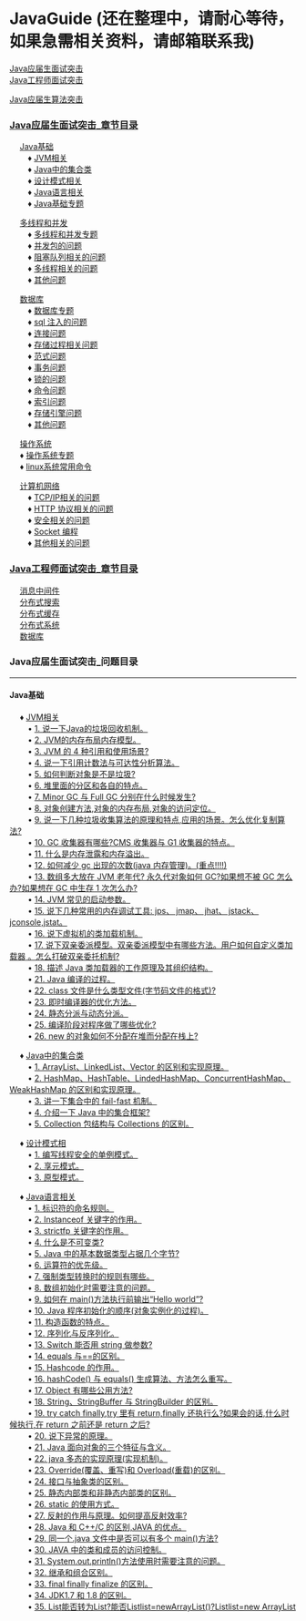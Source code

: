 # JavaGuide (还在整理中，请耐心等待，如果急需相关资料，请邮箱联系我)
<a href="#1">Java应届生面试突击</a> <br>
<a href="#2">Java工程师面试突击</a> <br>

<a href="#3">Java应届生算法突击</a>


### <a href="#1">Java应届生面试突击_章节目录</a> <br>
&ensp;&ensp; <a href="#11">Java基础</a> <br>
&ensp;&ensp;&ensp;&ensp; ♦ <a href="#111">JVM相关</a> <br>
&ensp;&ensp;&ensp;&ensp; ♦ <a href="#112">Java中的集合类</a> <br>
&ensp;&ensp;&ensp;&ensp; ♦ <a href="#113">设计模式相关</a> <br>
&ensp;&ensp;&ensp;&ensp; ♦ <a href="#114">Java语言相关</a> <br>
&ensp;&ensp;&ensp;&ensp; ♦ <a href="#115">Java基础专题</a> <br>

&ensp;&ensp; <a href="#12">多线程和并发</a> <br>
&ensp;&ensp;&ensp;&ensp; ♦ <a href="#121">多线程和并发专题</a> <br>
&ensp;&ensp;&ensp;&ensp; ♦ <a href="#122">并发包的问题</a> <br>
&ensp;&ensp;&ensp;&ensp; ♦ <a href="#123">阻塞队列相关的问题</a> <br>
&ensp;&ensp;&ensp;&ensp; ♦ <a href="#124">多线程相关的问题</a> <br>
&ensp;&ensp;&ensp;&ensp; ♦ <a href="#125">其他问题</a> <br>

&ensp;&ensp;  <a href="#13">数据库</a> <br>
&ensp;&ensp;&ensp;&ensp; ♦ <a href="#131">数据库专题</a> <br>
&ensp;&ensp;&ensp;&ensp; ♦ <a href="#132">sql 注入的问题</a> <br>
&ensp;&ensp;&ensp;&ensp; ♦ <a href="#133">连接问题</a> <br>
&ensp;&ensp;&ensp;&ensp; ♦ <a href="#134">存储过程相关问题</a> <br>
&ensp;&ensp;&ensp;&ensp; ♦ <a href="#135">范式问题</a> <br>
&ensp;&ensp;&ensp;&ensp; ♦ <a href="#136">事务问题</a> <br>
&ensp;&ensp;&ensp;&ensp; ♦ <a href="#137">锁的问题</a> <br>
&ensp;&ensp;&ensp;&ensp; ♦ <a href="#138">命令问题</a> <br>
&ensp;&ensp;&ensp;&ensp; ♦ <a href="#139">索引问题</a> <br>
&ensp;&ensp;&ensp;&ensp; ♦ <a href="#1310">存储引擎问题</a> <br>
&ensp;&ensp;&ensp;&ensp; ♦ <a href="#1311">其他问题</a> <br>

&ensp;&ensp;  <a href="#14">操作系统</a> <br> 
&ensp;&ensp; ♦ <a href="#141">操作系统专题</a> <br>
&ensp;&ensp; ♦ <a href="#141">linux系统常用命令</a> <br>

&ensp;&ensp;  <a href="#15">计算机网络</a> <br>
&ensp;&ensp;&ensp;&ensp; ♦ <a href="#15">TCP/IP相关的问题</a> <br>
&ensp;&ensp;&ensp;&ensp; ♦ <a href="#15">HTTP 协议相关的问题</a> <br>
&ensp;&ensp;&ensp;&ensp; ♦ <a href="#15">安全相关的问题</a> <br>
&ensp;&ensp;&ensp;&ensp; ♦ <a href="#15">Socket 编程</a> <br>
&ensp;&ensp;&ensp;&ensp; ♦ <a href="#15">其他相关的问题</a> <br>

### <a href="#2">Java工程师面试突击_章节目录</a> <br>
&ensp;&ensp;  <a href="#21">消息中间件</a> <br>
&ensp;&ensp;  <a href="#22">分布式搜索</a> <br>
&ensp;&ensp;  <a href="#23">分布式缓存</a> <br>
&ensp;&ensp;  <a href="#24">分布式系统</a> <br>
&ensp;&ensp;  <a href="#25">数据库</a> <br>


### <a name="1">Java应届生面试突击_问题目录</a>

---
#### <a name="11">Java基础</a>
&ensp;&ensp; ♦ <a name="111">[JVM相关](https://github.com/JGPY/JavaGuide/blob/master/Java应届生面试突击/Java基础/01_JVM相关.md)</a> <br>
&ensp;&ensp;&ensp;&ensp; • [1. 说一下Java的垃圾回收机制。](https://github.com/JGPY/JavaGuide/blob/master/Java应届生面试突击/Java基础/01_JVM相关.md/#1) <br>
&ensp;&ensp;&ensp;&ensp; • [2. JVM的内存布局内存模型。](https://github.com/JGPY/JavaGuide/blob/master/Java应届生面试突击/Java基础/01_JVM相关.md/#2) <br>
&ensp;&ensp;&ensp;&ensp; • [3. JVM 的 4 种引用和使用场景?](https://github.com/JGPY/JavaGuide/blob/master/Java应届生面试突击/Java基础/01_JVM相关.md/#3) <br>
&ensp;&ensp;&ensp;&ensp; • [4. 说一下引用计数法与可达性分析算法。](https://github.com/JGPY/JavaGuide/blob/master/Java应届生面试突击/Java基础/01_JVM相关.md/#4) <br>
&ensp;&ensp;&ensp;&ensp; • [5. 如何判断对象是不是垃圾?](https://github.com/JGPY/JavaGuide/blob/master/Java应届生面试突击/Java基础/01_JVM相关.md/#5) <br>
&ensp;&ensp;&ensp;&ensp; • [6. 堆里面的分区和各自的特点。](https://github.com/JGPY/JavaGuide/blob/master/Java应届生面试突击/Java基础/01_JVM相关.md/#6) <br>
&ensp;&ensp;&ensp;&ensp; • [7. Minor GC 与 Full GC 分别在什么时候发生?](https://github.com/JGPY/JavaGuide/blob/master/Java应届生面试突击/Java基础/01_JVM相关.md/#7) <br>
&ensp;&ensp;&ensp;&ensp; • [8. 对象创建方法,对象的内存布局,对象的访问定位。](https://github.com/JGPY/JavaGuide/blob/master/Java应届生面试突击/Java基础/01_JVM相关.md/#8) <br>
&ensp;&ensp;&ensp;&ensp; • [9. 说一下几种垃圾收集算法的原理和特点,应用的场景。怎么优化复制算法?](https://github.com/JGPY/JavaGuide/blob/master/Java应届生面试突击/Java基础/01_JVM相关.md/#9) <br>
&ensp;&ensp;&ensp;&ensp; • [10. GC 收集器有哪些?CMS 收集器与 G1 收集器的特点。](https://github.com/JGPY/JavaGuide/blob/master/Java应届生面试突击/Java基础/01_JVM相关.md/#10) <br>
&ensp;&ensp;&ensp;&ensp; • [11. 什么是内存泄露和内存溢出。](https://github.com/JGPY/JavaGuide/blob/master/Java应届生面试突击/Java基础/01_JVM相关.md/#11) <br>
&ensp;&ensp;&ensp;&ensp; • [12. 如何减少 gc 出现的次数(java 内存管理)。(重点!!!!)](https://github.com/JGPY/JavaGuide/blob/master/Java应届生面试突击/Java基础/01_JVM相关.md/#12) <br>
&ensp;&ensp;&ensp;&ensp; • [13. 数组多大放在 JVM 老年代? 永久代对象如何 GC?如果想不被 GC 怎么办?如果想在 GC 中生存 1 次怎么办?](https://github.com/JGPY/JavaGuide/blob/master/Java应届生面试突击/Java基础/01_JVM相关.md/13) <br>
&ensp;&ensp;&ensp;&ensp; • [14. JVM 常见的启动参数。](https://github.com/JGPY/JavaGuide/blob/master/Java应届生面试突击/Java基础/01_JVM相关.md/#14) <br>
&ensp;&ensp;&ensp;&ensp; • [15. 说下几种常用的内存调试工具: jps、 jmap、 jhat、 jstack、 jconsole,jstat。](https://github.com/JGPY/JavaGuide/blob/master/Java应届生面试突击/Java基础/01_JVM相关.md/15) <br>
&ensp;&ensp;&ensp;&ensp; • [16. 说下虚拟机的类加载机制。](https://github.com/JGPY/JavaGuide/blob/master/Java应届生面试突击/Java基础/01_JVM相关.md/#16) <br>
&ensp;&ensp;&ensp;&ensp; • [17. 说下双亲委派模型。双亲委派模型中有哪些方法。用户如何自定义类加载器 。怎么打破双亲委托机制?](https://github.com/JGPY/JavaGuide/blob/master/Java应届生面试突击/Java基础/01_JVM相关.md/#17) <br>
&ensp;&ensp;&ensp;&ensp; • [18. 描述 Java 类加载器的工作原理及其组织结构。](https://github.com/JGPY/JavaGuide/blob/master/Java应届生面试突击/Java基础/01_JVM相关.md/#18) <br>
&ensp;&ensp;&ensp;&ensp; • [21. Java 编译的过程。](https://github.com/JGPY/JavaGuide/blob/master/Java应届生面试突击/Java基础/01_JVM相关.md/#21) <br>
&ensp;&ensp;&ensp;&ensp; • [22. class 文件是什么类型文件(字节码文件的格式)?](https://github.com/JGPY/JavaGuide/blob/master/Java应届生面试突击/Java基础/01_JVM相关.md/#22) <br>
&ensp;&ensp;&ensp;&ensp; • [23. 即时编译器的优化方法。](https://github.com/JGPY/JavaGuide/blob/master/Java应届生面试突击/Java基础/01_JVM相关.md/#23) <br>
&ensp;&ensp;&ensp;&ensp; • [24. 静态分派与动态分派。](https://github.com/JGPY/JavaGuide/blob/master/Java应届生面试突击/Java基础/01_JVM相关.md/#24) <br>
&ensp;&ensp;&ensp;&ensp; • [25. 编译阶段对程序做了哪些优化?](https://github.com/JGPY/JavaGuide/blob/master/Java应届生面试突击/Java基础/01_JVM相关.md/#25) <br>
&ensp;&ensp;&ensp;&ensp; • [26. new 的对象如何不分配在堆而分配在栈上?](https://github.com/JGPY/JavaGuide/blob/master/Java应届生面试突击/Java基础/01_JVM相关.md/#26) <br>

&ensp;&ensp; ♦ <a name="112">[Java中的集合类](https://github.com/JGPY/JavaGuide/blob/master/Java应届生面试突击/Java基础/02_Java中的集合类.md)</a> <br>
&ensp;&ensp;&ensp;&ensp; • [1. ArrayList、LinkedList、Vector 的区别和实现原理。](https://github.com/JGPY/JavaGuide/blob/master/Java应届生面试突击/Java基础/02_Java中的集合类.md/#1) <br>
&ensp;&ensp;&ensp;&ensp; • [2. HashMap、HashTable、LindedHashMap、ConcurrentHashMap、WeakHashMap 的区别和实现原理。](https://github.com/JGPY/JavaGuide/blob/master/Java应届生面试突击/Java基础/02_Java中的集合类.md/#2) <br>
&ensp;&ensp;&ensp;&ensp; • [3. 讲一下集合中的 fail-fast 机制。](https://github.com/JGPY/JavaGuide/blob/master/Java应届生面试突击/Java基础/02_Java中的集合类.md/#3) <br>
&ensp;&ensp;&ensp;&ensp; • [4. 介绍一下 Java 中的集合框架?](https://github.com/JGPY/JavaGuide/blob/master/Java应届生面试突击/Java基础/02_Java中的集合类.md/#4) <br>
&ensp;&ensp;&ensp;&ensp; • [5. Collection 包结构与 Collections 的区别。](https://github.com/JGPY/JavaGuide/blob/master/Java应届生面试突击/Java基础/02_Java中的集合类.md/#5) <br>

&ensp;&ensp; ♦ <a name="113">[设计模式相](https://github.com/JGPY/JavaGuide/blob/master/Java应届生面试突击/Java基础/03_设计模式相关.md)</a> <br>
&ensp;&ensp;&ensp;&ensp; • [1. 编写线程安全的单例模式。](https://github.com/JGPY/JavaGuide/blob/master/Java应届生面试突击/Java基础/03_设计模式相关.md/#1) <br>
&ensp;&ensp;&ensp;&ensp; • [2. 享元模式。](https://github.com/JGPY/JavaGuide/blob/master/Java应届生面试突击/Java基础/03_设计模式相关.md/#2) <br>
&ensp;&ensp;&ensp;&ensp; • [3. 原型模式。](https://github.com/JGPY/JavaGuide/blob/master/Java应届生面试突击/Java基础/03_设计模式相关.md/#3) <br>

&ensp;&ensp; ♦ <a name="114">[Java语言相关](https://github.com/JGPY/JavaGuide/blob/master/Java应届生面试突击/Java基础/04_Java语言相关.md)</a> <br>
&ensp;&ensp;&ensp;&ensp; • [1. 标识符的命名规则。](https://github.com/JGPY/JavaGuide/blob/master/Java应届生面试突击/Java基础/04_Java语言相关.md/#1) <br>
&ensp;&ensp;&ensp;&ensp; • [2. Instanceof 关键字的作用。](https://github.com/JGPY/JavaGuide/blob/master/Java应届生面试突击/Java基础/04_Java语言相关.md/#2) <br>
&ensp;&ensp;&ensp;&ensp; • [3. strictfp 关键字的作用。](https://github.com/JGPY/JavaGuide/blob/master/Java应届生面试突击/Java基础/04_Java语言相关.md/#3) <br>
&ensp;&ensp;&ensp;&ensp; • [4. 什么是不可变类?](https://github.com/JGPY/JavaGuide/blob/master/Java应届生面试突击/Java基础/04_Java语言相关.md/#4) <br>
&ensp;&ensp;&ensp;&ensp; • [5. Java 中的基本数据类型占据几个字节?](https://github.com/JGPY/JavaGuide/blob/master/Java应届生面试突击/Java基础/04_Java语言相关.md/#5) <br>
&ensp;&ensp;&ensp;&ensp; • [6. 运算符的优先级。](https://github.com/JGPY/JavaGuide/blob/master/Java应届生面试突击/Java基础/04_Java语言相关.md/#6) <br>
&ensp;&ensp;&ensp;&ensp; • [7. 强制类型转换时的规则有哪些。](https://github.com/JGPY/JavaGuide/blob/master/Java应届生面试突击/Java基础/04_Java语言相关.md/#7) <br>
&ensp;&ensp;&ensp;&ensp; • [8. 数组初始化时需要注意的问题。](https://github.com/JGPY/JavaGuide/blob/master/Java应届生面试突击/Java基础/04_Java语言相关.md/#8) <br>
&ensp;&ensp;&ensp;&ensp; • [9. 如何在 main()方法执行前输出“Hello world”?](https://github.com/JGPY/JavaGuide/blob/master/Java应届生面试突击/Java基础/04_Java语言相关.md/#9) <br>
&ensp;&ensp;&ensp;&ensp; • [10. Java 程序初始化的顺序(对象实例化的过程)。](https://github.com/JGPY/JavaGuide/blob/master/Java应届生面试突击/Java基础/04_Java语言相关.md/#10) <br>
&ensp;&ensp;&ensp;&ensp; • [11. 构造函数的特点。](https://github.com/JGPY/JavaGuide/blob/master/Java应届生面试突击/Java基础/04_Java语言相关.md/#11) <br>
&ensp;&ensp;&ensp;&ensp; • [12. 序列化与反序列化。](https://github.com/JGPY/JavaGuide/blob/master/Java应届生面试突击/Java基础/04_Java语言相关.md/#12) <br>
&ensp;&ensp;&ensp;&ensp; • [13. Switch 能否用 string 做参数?](https://github.com/JGPY/JavaGuide/blob/master/Java应届生面试突击/Java基础/04_Java语言相关.md/#13) <br>
&ensp;&ensp;&ensp;&ensp; • [14. equals 与==的区别。](https://github.com/JGPY/JavaGuide/blob/master/Java应届生面试突击/Java基础/04_Java语言相关.md/#14) <br>
&ensp;&ensp;&ensp;&ensp; • [15. Hashcode 的作用。](https://github.com/JGPY/JavaGuide/blob/master/Java应届生面试突击/Java基础/04_Java语言相关.md/#15) <br>
&ensp;&ensp;&ensp;&ensp; • [16. hashCode() 与 equals() 生成算法、方法怎么重写。](https://github.com/JGPY/JavaGuide/blob/master/Java应届生面试突击/Java基础/04_Java语言相关.md/#16) <br>
&ensp;&ensp;&ensp;&ensp; • [17. Object 有哪些公用方法?](https://github.com/JGPY/JavaGuide/blob/master/Java应届生面试突击/Java基础/04_Java语言相关.md/#17) <br>
&ensp;&ensp;&ensp;&ensp; • [18. String、StringBuffer 与 StringBuilder 的区别。](https://github.com/JGPY/JavaGuide/blob/master/Java应届生面试突击/Java基础/04_Java语言相关.md/#18) <br>
&ensp;&ensp;&ensp;&ensp; • [19. try catch finally,try 里有 return,finally 还执行么?如果会的话,什么时候执行,在 return 之前还是 return 之后?](https://github.com/JGPY/JavaGuide/blob/master/Java应届生面试突击/Java基础/04_Java语言相关.md/#19) <br>
&ensp;&ensp;&ensp;&ensp; • [20. 说下异常的原理。](https://github.com/JGPY/JavaGuide/blob/master/Java应届生面试突击/Java基础/04_Java语言相关.md/#20) <br>
&ensp;&ensp;&ensp;&ensp; • [21. Java 面向对象的三个特征与含义。](https://github.com/JGPY/JavaGuide/blob/master/Java应届生面试突击/Java基础/04_Java语言相关.md/#21) <br>
&ensp;&ensp;&ensp;&ensp; • [22. java 多态的实现原理(实现机制)。](https://github.com/JGPY/JavaGuide/blob/master/Java应届生面试突击/Java基础/04_Java语言相关.md/#22) <br>
&ensp;&ensp;&ensp;&ensp; • [23. Override(覆盖、重写)和 Overload(重载)的区别。](https://github.com/JGPY/JavaGuide/blob/master/Java应届生面试突击/Java基础/04_Java语言相关.md/#23) <br>
&ensp;&ensp;&ensp;&ensp; • [24. 接口与抽象类的区别。](https://github.com/JGPY/JavaGuide/blob/master/Java应届生面试突击/Java基础/04_Java语言相关.md/#24) <br>
&ensp;&ensp;&ensp;&ensp; • [25. 静态内部类和非静态内部类的区别。](https://github.com/JGPY/JavaGuide/blob/master/Java应届生面试突击/Java基础/04_Java语言相关.md/#25) <br>
&ensp;&ensp;&ensp;&ensp; • [26. static 的使用方式。](https://github.com/JGPY/JavaGuide/blob/master/Java应届生面试突击/Java基础/04_Java语言相关.md/#26) <br>
&ensp;&ensp;&ensp;&ensp; • [27. 反射的作用与原理。如何提高反射效率?](https://github.com/JGPY/JavaGuide/blob/master/Java应届生面试突击/Java基础/04_Java语言相关.md/#27) <br>
&ensp;&ensp;&ensp;&ensp; • [28. Java 和 C++/C 的区别,JAVA 的优点。](https://github.com/JGPY/JavaGuide/blob/master/Java应届生面试突击/Java基础/04_Java语言相关.md/#28) <br>
&ensp;&ensp;&ensp;&ensp; • [29. 同一个.java 文件中是否可以有多个 main()方法?](https://github.com/JGPY/JavaGuide/blob/master/Java应届生面试突击/Java基础/04_Java语言相关.md/#29) <br>
&ensp;&ensp;&ensp;&ensp; • [30. JAVA 中的类和成员的访问控制。](https://github.com/JGPY/JavaGuide/blob/master/Java应届生面试突击/Java基础/04_Java语言相关.md/#30) <br>
&ensp;&ensp;&ensp;&ensp; • [31. System.out.println()方法使用时需要注意的问题。](https://github.com/JGPY/JavaGuide/blob/master/Java应届生面试突击/Java基础/04_Java语言相关.md/#31) <br>
&ensp;&ensp;&ensp;&ensp; • [32. 继承和组合区别。](https://github.com/JGPY/JavaGuide/blob/master/Java应届生面试突击/Java基础/04_Java语言相关.md/#32) <br>
&ensp;&ensp;&ensp;&ensp; • [33. final finally finalize 的区别。](https://github.com/JGPY/JavaGuide/blob/master/Java应届生面试突击/Java基础/04_Java语言相关.md/#33) <br>
&ensp;&ensp;&ensp;&ensp; • [34. JDK1.7 和 1.8 的区别。](https://github.com/JGPY/JavaGuide/blob/master/Java应届生面试突击/Java基础/04_Java语言相关.md/#34) <br>
&ensp;&ensp;&ensp;&ensp; • [35. List<String>能否转为List<Object>?能否List<Object>list=newArrayList<String>()?List<String>list=new ArrayList<Object>()?原因?](https://github.com/JGPY/JavaGuide/blob/master/Java应届生面试突击/Java基础/04_Java语言相关.md/#35)<br>
&ensp;&ensp;&ensp;&ensp; • [36. 泛型的好处?](https://github.com/JGPY/JavaGuide/blob/master/Java应届生面试突击/Java基础/04_Java语言相关.md/#36) <br>

&ensp;&ensp; ♦ <a name="115">[Java基础专题](https://github.com/JGPY/JavaGuide/blob/master/Java应届生面试突击/Java基础/05_Java基础专题.md)</a> <br>
&ensp;&ensp;&ensp;&ensp; • [1. String 中的”+”操作是怎么回事?](https://github.com/JGPY/JavaGuide/blob/master/Java应届生面试突击/Java基础/05_Java基础专题.md/#1) <br>
&ensp;&ensp;&ensp;&ensp; • [2. StringBuilder 和 StringBuffer 底层是怎么实现的。](https://github.com/JGPY/JavaGuide/blob/master/Java应届生面试突击/Java基础/05_Java基础专题.md/#2) <br>
&ensp;&ensp;&ensp;&ensp; • [3. String 类中常用的方法。](https://github.com/JGPY/JavaGuide/blob/master/Java应届生面试突击/Java基础/05_Java基础专题.md/#3) <br>
&ensp;&ensp;&ensp;&ensp; • [4. 创建虚引用的时候,构造方法传入一个 ReferenceQueue,作用是什么。](https://github.com/JGPY/JavaGuide/blob/master/Java应届生面试突击/Java基础/05_Java基础专题.md/#4) <br>
&ensp;&ensp;&ensp;&ensp; • [5. 栈溢出的原因和解决方法。](https://github.com/JGPY/JavaGuide/blob/master/Java应届生面试突击/Java基础/05_Java基础专题.md/#5) <br>
&ensp;&ensp;&ensp;&ensp; • [6. HashMap的加载因子的作用。](https://github.com/JGPY/JavaGuide/blob/master/Java应届生面试突击/Java基础/05_Java基础专题.md/#6) <br>
&ensp;&ensp;&ensp;&ensp; • [7. HashMap中的 key 可以是任意对象吗?(Set 中元素的内容可以改变吗?)](https://github.com/JGPY/JavaGuide/blob/master/Java应届生面试突击/Java基础/05_Java基础专题.md/#7) <br>
&ensp;&ensp;&ensp;&ensp; • [8. 如果你定义一个类,包括学号,姓名,分数,如何把这个对象作为 key?](https://github.com/JGPY/JavaGuide/blob/master/Java应届生面试突击/Java基础/05_Java基础专题.md/#8) <br>
&ensp;&ensp;&ensp;&ensp; • [9. Java是如何实现跨平台的。](https://github.com/JGPY/JavaGuide/blob/master/Java应届生面试突击/Java基础/05_Java基础专题.md/#9) <br>
&ensp;&ensp;&ensp;&ensp; • [10. 什么是泛型,为什么要使用以及类型擦除。](https://github.com/JGPY/JavaGuide/blob/master/Java应届生面试突击/Java基础/05_Java基础专题.md/#10) <br>
&ensp;&ensp;&ensp;&ensp; • [11. Java中的 NIO,BIO 分别是什么。NIO 主要用来解决什么问题。](https://github.com/JGPY/JavaGuide/blob/master/Java应届生面试突击/Java基础/05_Java基础专题.md/#11) <br>
&ensp;&ensp;&ensp;&ensp; • [12. 面向对象的 6 个基本原则(设计模式的 6 个基本原则)。](https://github.com/JGPY/JavaGuide/blob/master/Java应届生面试突击/Java基础/05_Java基础专题.md/#12) <br>
&ensp;&ensp;&ensp;&ensp; • [13. JDK 源码中用到的设计模式 。](https://github.com/JGPY/JavaGuide/blob/master/Java应届生面试突击/Java基础/05_Java基础专题.md/#13) <br>              
&ensp;&ensp;&ensp;&ensp; • [14. 执行 Student s = new Student();在内存中做了哪些事情?](https://github.com/JGPY/JavaGuide/blob/master/Java应届生面试突击/Java基础/05_Java基础专题.md/#14) <br>
&ensp;&ensp;&ensp;&ensp; • [15. 你知道的开源软件有哪些?](https://github.com/JGPY/JavaGuide/blob/master/Java应届生面试突击/Java基础/05_Java基础专题.md/#15) <br>
&ensp;&ensp;&ensp;&ensp; • [16. String 型变量如何转成 int 型变量,反过来呢?](https://github.com/JGPY/JavaGuide/blob/master/Java应届生面试突击/Java基础/05_Java基础专题.md/#16) <br>
&ensp;&ensp;&ensp;&ensp; • [17. 怎么判断数组是 null 还是为空?](https://github.com/JGPY/JavaGuide/blob/master/Java应届生面试突击/Java基础/05_Java基础专题.md/#17) <br>
&ensp;&ensp;&ensp;&ensp; • [18. 怎样让一个线程放弃锁。](https://github.com/JGPY/JavaGuide/blob/master/Java应届生面试突击/Java基础/05_Java基础专题.md/#18) <br>
&ensp;&ensp;&ensp;&ensp; • [19. IO 里面常见的类。](https://github.com/JGPY/JavaGuide/blob/master/Java应届生面试突击/Java基础/05_Java基础专题.md/#19) <br>
&ensp;&ensp;&ensp;&ensp; • [20. xml 解析方式。](https://github.com/JGPY/JavaGuide/blob/master/Java应届生面试突击/Java基础/05_Java基础专题.md/#20) <br>
                                 
#### <a name="12">[多线程和并发](https://github.com/JGPY/JavaGuide/tree/master/Java应届生面试突击/多线程和并发)</a>
&ensp;&ensp; ♦ <a name="121">[多线程和并发专题](https://github.com/JGPY/JavaGuide/tree/master/Java应届生面试突击/多线程和并发/多线程和并发专题.md)</a> <br>
&ensp;&ensp;&ensp;&ensp; • [1. 什么是缓存一致性问题?如何解决呢?]() <br>
&ensp;&ensp;&ensp;&ensp; • []() <br>
&ensp;&ensp;&ensp;&ensp; • []() <br>
&ensp;&ensp;&ensp;&ensp; • []() <br>
&ensp;&ensp;&ensp;&ensp; • []() <br>
&ensp;&ensp;&ensp;&ensp; • []() <br>
&ensp;&ensp;&ensp;&ensp; • []() <br>
&ensp;&ensp;&ensp;&ensp; • []() <br>
&ensp;&ensp; ♦ <a name="122">[并发包的问题](https://github.com/JGPY/JavaGuide/tree/master/Java应届生面试突击/多线程和并发/并发包的问题.md)</a> <br>
&ensp;&ensp;&ensp;&ensp; • []() <br>
&ensp;&ensp;&ensp;&ensp; • []() <br>
&ensp;&ensp; ♦ <a name="123">[阻塞队列相关的问题](https://github.com/JGPY/JavaGuide/tree/master/Java应届生面试突击/多线程和并发/阻塞队列相关的问题.md)</a> <br>
&ensp;&ensp;&ensp;&ensp; • []() <br>
&ensp;&ensp;&ensp;&ensp; • []() <br>
&ensp;&ensp; ♦ <a name="124">[多线程相关的问题](https://github.com/JGPY/JavaGuide/tree/master/Java应届生面试突击/多线程和并发/多线程相关的问题.md)</a> <br>
&ensp;&ensp;&ensp;&ensp; • []() <br>
&ensp;&ensp;&ensp;&ensp; • []() <br>
&ensp;&ensp; ♦ <a name="125">[其他问题z](https://github.com/JGPY/JavaGuide/tree/master/Java应届生面试突击/多线程和并发/其他问题.md)</a> <br>
&ensp;&ensp;&ensp;&ensp; • []() <br>
&ensp;&ensp;&ensp;&ensp; • []() <br>

#### <a name="13">[数据库](./Java应届生面试突击/数据库)</a>
&ensp;&ensp; ♦ <a name="131">[数据库专题](./Java应届生面试突击/数据库/01_数据库专题.md)</a> <br>
&ensp;&ensp;&ensp;&ensp; • [优化查询的方法？]() <br>
&ensp;&ensp;&ensp;&ensp; • [如果有一个特别大的访问量到数据库上，怎么做优化？]() <br>
&ensp;&ensp;&ensp;&ensp; • [数据库分表， 分区， 分库]() <br>
&ensp;&ensp; ♦ <a name="132">[sql注入的问题](./Java应届生面试突击/数据库/02_sql注入的问题.md)</a> <br>
&ensp;&ensp;&ensp;&ensp; • [SQL语句应该考虑哪些安全问题？]() <br>
&ensp;&ensp;&ensp;&ensp; • [什么叫SQL注入，如何防止？请举例说明。]() <br>
&ensp;&ensp; ♦ <a name="133">[连接问题](./Java应届生面试突击/数据库/03_涉及连接的问题.md)</a> <br>
&ensp;&ensp;&ensp;&ensp; • [内连接与外链接的区别？]() <br>
&ensp;&ensp;&ensp;&ensp; • [inner join 和 left join 的性能比较。]() <br>
&ensp;&ensp;&ensp;&ensp; • [联合查询的索引使用]() <br>
&ensp;&ensp;&ensp;&ensp; • [数据库中两个表求交集、并集、差集。]() <br>
&ensp;&ensp; ♦ <a name="134">[存储过程相关问题](./Java应届生面试突击/数据库/04_涉及存储过程的问题.md)</a> <br>
&ensp;&ensp;&ensp;&ensp; • [存储过程的概念以及优缺点是什么。]() <br>
&ensp;&ensp; ♦ <a name="135">[范式问题](./Java应届生面试突击/数据库/05_涉及范式的问题.md)</a> <br>
&ensp;&ensp;&ensp;&ensp; • [数据库的三级范式？]() <br>
&ensp;&ensp; ♦ <a name="136">[事务问题](./Java应届生面试突击/数据库/06_涉及事务的问题.md)</a> <br>
&ensp;&ensp;&ensp;&ensp; • [数据库事务正确执行的四个基本要素（事务的四个属性）。]() <br>
&ensp;&ensp;&ensp;&ensp; • [并发事务带来的问题。]() <br>
&ensp;&ensp;&ensp;&ensp; • [并发控制的方式（如何解决并发问题）]() <br>
&ensp;&ensp;&ensp;&ensp; • [数据库事物的隔离级别介绍、举例说明。]() <br>
&ensp;&ensp;&ensp;&ensp; • [MySQL事务控制语句]() <br>
&ensp;&ensp;&ensp;&ensp; • [数据库怎么保证数据的一致性。]() <br>
&ensp;&ensp; ♦ <a name="137">[锁的问题](./Java应届生面试突击/数据库/07_涉及锁的问题.md)</a> <br>
&ensp;&ensp;&ensp;&ensp; • [如何并发访问数据库]() <br>
&ensp;&ensp;&ensp;&ensp; • [说下数据库的锁机制，数据库中都有哪些锁。]() <br>
&ensp;&ensp;&ensp;&ensp; • [MySQL锁的粒度（即锁的级别）]() <br>
&ensp;&ensp;&ensp;&ensp; • [乐观锁和悲观锁的概念，实现方式和使用场景。]() <br>
&ensp;&ensp; ♦ <a name="138">[命令问题](./Java应届生面试突击/数据库/08_涉及命令的问题.md)</a> <br>
&ensp;&ensp;&ensp;&ensp; • [truncate 与 delete 的区别是什么？]() <br>
&ensp;&ensp;&ensp;&ensp; • [SQL的授权语句和收回权限语句？]() <br>
&ensp;&ensp;&ensp;&ensp; • [怎么新加一行记录，怎么添加一个列字段，修改列？]() <br>
&ensp;&ensp;&ensp;&ensp; • [Select Count(*)和Select Count(数字)以及Select Count(column)区别。]() <br>
&ensp;&ensp;&ensp;&ensp; • [EXISTS关键字的使用方法？]() <br>
&ensp;&ensp;&ensp;&ensp; • [例题]() <br>
&ensp;&ensp;&ensp;&ensp; • [判断表的字段值是否为空]() <br>

&ensp;&ensp; ♦ <a name="139">[索引问题](./Java应届生面试突击/数据库/09_涉及索引的问题.md)</a> <br>
&ensp;&ensp;&ensp;&ensp; • [索引的优缺点]() <br>
&ensp;&ensp;&ensp;&ensp; • [索引有哪些？]() <br>
&ensp;&ensp;&ensp;&ensp; • [数据库索引的原理（实现）]() <br>
&ensp;&ensp;&ensp;&ensp; • [MySQL的B+树索引的优点？为什么不用二叉树？B-树和B+树为什么比红黑树更合适？]() <br>
&ensp;&ensp;&ensp;&ensp; • [建索引的几大原则]() <br>
&ensp;&ensp; ♦ <a name="1310">[存储引擎问题](./Java应届生面试突击/数据库/10_涉及存储引擎的问题.md)</a> <br>
&ensp;&ensp;&ensp;&ensp; • [MySQL中Mylsam与InnoDB的区别，至少5点。]() <br>
&ensp;&ensp;&ensp;&ensp; • [例题]() <br>
&ensp;&ensp; ♦ <a name="1322">[其他问题](./Java应届生面试突击/数据库/11_其他问题.md)</a> <br>
&ensp;&ensp;&ensp;&ensp; • [如果在数据库上进行误操作该怎么处理。]() <br>
&ensp;&ensp;&ensp;&ensp; • [数据库在进行水平分表之后，SQL分页查询该怎么进行？分表之后想让一个id多个表示自增的，效率实现。数据库中的分页查询怎么写？]() <br>
&ensp;&ensp;&ensp;&ensp; • [关系型数据库和非关系型数据库的区别]() <br>
&ensp;&ensp;&ensp;&ensp; • [数据库连接池的原理？连接池使用什么数据结构实现？实现连接池？]() <br>

#### <a name="14">[操作系统](https://github.com/JGPY/JavaGuide/tree/master/Java应届生面试突击/操作系统)</a>
&ensp;&ensp; ♦ <a name="141">[操作系统专题](./Java应届生面试突击/操作系统/01_操作系统专题.md)</a> <br>
&ensp;&ensp;&ensp;&ensp; • [进程间的通信方式(IPC)?进程调度方法]() <br>
&ensp;&ensp;&ensp;&ensp; • [线程间的通信方式？]() <br>
&ensp;&ensp;&ensp;&ensp; • [线程同步的机制]() <br>
&ensp;&ensp;&ensp;&ensp; • [操作系统由哪几部分组成？]() <br>
&ensp;&ensp;&ensp;&ensp; • [用户态和系统态是什么时候进行切换的？６４位操作系统和３２位操作系统有什么区别和优点]() <br>
&ensp;&ensp;&ensp;&ensp; • [选择一个你熟悉的磁盘臂调度算法进行简单描述]() <br>
&ensp;&ensp;&ensp;&ensp; • [进程和线程的区别?]() <br>
&ensp;&ensp;&ensp;&ensp; • [操作系统的换页方法]() <br>
&ensp;&ensp;&ensp;&ensp; • [哲学家进餐问题的无死锁算法]() <br>
&ensp;&ensp;&ensp;&ensp; • [操作系统的内存管理]() <br>
&ensp;&ensp; ♦ <a name="141">[linux系统常用命令](./Java应届生面试突击/操作系统/02_linux系统常用命令.md)</a> <br>
&ensp;&ensp;&ensp;&ensp; • []() <br>
&ensp;&ensp;&ensp;&ensp; • []() <br>

#### <a name="15">[计算机网络](https://github.com/JGPY/JavaGuide/tree/master/Java应届生面试突击/操作系统/计算机网络.md)</a>
&ensp;&ensp; ♦ <a name="151">[TCP/IP相关的问题](./Java应届生面试突击/操作系统/TCP_IP相关的问题.md)</a> <br>
&ensp;&ensp;&ensp;&ensp; • <a name=""></a> <br>
&ensp;&ensp; ♦ <a name="152">[HTTP协议相关的问题](./master/Java应届生面试突击/操作系统/HTTP协议相关的问题.md)</a> <br>
&ensp;&ensp;&ensp;&ensp; • <a name=""></a> <br>
&ensp;&ensp;&ensp;&ensp; • <a name=""></a> <br>
&ensp;&ensp; ♦ <a name="153">[安全相关的问题](./Java应届生面试突击/操作系统/安全相关的问题.md)</a> <br>
&ensp;&ensp;&ensp;&ensp; • <a name=""></a> <br>
&ensp;&ensp;&ensp;&ensp; • <a name=""></a> <br>
&ensp;&ensp; ♦ <a name="154">[Socket编程](./Java应届生面试突击/操作系统/Socket编程.md)</a> <br>
&ensp;&ensp;&ensp;&ensp; • <a name=""></a> <br>
&ensp;&ensp;&ensp;&ensp; • <a name=""></a> <br>
&ensp;&ensp; ♦ <a name="155">[其他相关的问题](./Java应届生面试突击/操作系统/其他相关的问题.md)</a> <br>
&ensp;&ensp;&ensp;&ensp; • <a name=""></a> <br>
&ensp;&ensp;&ensp;&ensp; • <a name=""></a> <br>


### <a name="2">Java工程师面试突击_问题目录</a>

--- 
#### <a name="21">消息中间件</a>
- [如何进行消息队列的选型]()
- [引入消息队列后如何保证其可用性]()
- [为什么消息队列里消费到了重复数据]()
- [发到消息队列的数据不见了]()
- [如何保证从消息队列拿到的数据按照顺序执行]()
- [几百万消息在小消息队列里积压了几小时]()
- [如果让你开发一个消息中间件,你会怎么设计架构]()
- [消息队列相关问题的面试技巧]()

#### <a name="22">分布式搜索</a>
- [分布式引擎架构是怎么设计的,为什么是分布式的]()
- [分布式搜索引擎写入和查询的工作流程]()
- [分布式搜索引擎在几十亿数据量级的场景下如何优化查询性能]()
- [你们公司分布式搜索引擎是怎么部署的]()
- [分布式搜索引擎相关问题的面试技巧]()

#### <a name="23">分布式缓存</a>
- [分布式缓存第一个问题]()
- [redis线程模型,为什么单线程还是有很高的效率]()
- [redis有哪些数据类型,分别在什么场景下使用比较合适]()
- [redis过期策略,手写LRU]()
- [怎么保证redis是高并发和高可用]()
- [怎么保证redis挂掉之后再重启数据可以恢复]()
- [redis cluster集群模式的原理]()
- [一般如何应对缓存雪崩以及穿透问题]()
- [如何保证缓存与数据库双写时的数据一致性]()
- [redis的并发竞争该如何解决]()
- [你们公司生产环境的redis集群的部署架构是什么样的]()
- [分布式缓存面试题的回答技巧]()

#### <a name="24">分布式系统</a>
- [为什么要把系统拆分为分布式,为啥要用dubbo]()
- [dubbo的工作原理,注册中心挂了可以继续通信嘛]()
- [dubbo都支持哪写通信协议以及序列化协议]()
- [dubbo支持哪写负载均衡,高可用以及动态代理策略]()
- [SPI是啥意思,dubbo的SPI机制原理]()
- [基于dubbo如何做服务治理、服务降级以及重试]()
- [分布式接口的幂等性如何保证,比如不能重复扣款]()
- [分布式系统中的接口调用如何保证顺序性]()
- [如何设计一个类似dubbo的rpc框架,架构上如何考虑]()
- [zookeeper一般都有哪写使用场景]()
- [什么是分布式锁,对比redis和zk两种分布式锁的优劣]()
- [说说你们的分布式session方案,怎么做的]()
- [分布式事务方案,有啥坑]()
- [一般如何设计一个高并发的系统架构]()

#### <a name="25">数据库</a>
- [如何分库分表]()
- [如何系统不停机迁移到分库分表]()
- [如何设计可动态扩容缩容的分库分表方案]()
- [分库分表后全局id如何生成]()
- [MySQL读写分离的原理,主从同步如何解决]()


    